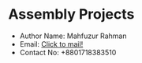 # Assembly Projects
* Author Name: Mahfuzur Rahman
* Email: [Click to mail!](mailto:mrasif30@gmail.com)
* Contact No: +8801718383510
